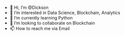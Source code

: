 - 👋 Hi, I’m @Dickson
- 👀 I’m interested in Data Science, Blockchain, Analytics
- 🌱 I’m currently learning Python
- 💞️ I’m looking to collaborate on Blockchain
- 📫 How to reach me via Email
<!---
Eng-Dickson/Eng-Dickson is a ✨ special ✨ repository because its `README.md` (this file) appears on your GitHub profile.
You can click the Preview link to take a look at your changes.
--->
